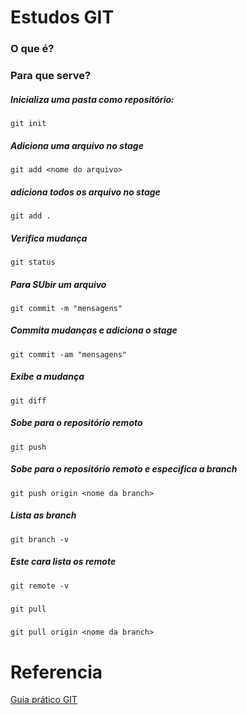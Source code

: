 # Estudos GIT

### O que é?

### Para que serve?

##### Inicializa uma pasta como repositório:
```
git init
```

##### Adiciona uma arquivo no stage
```
git add <nome do arquivo>
```
##### adiciona todos os arquivo no stage
```
git add .
```

##### Verifica mudança
```
git status
```

##### Para SUbir um arquivo
```
git commit -m "mensagens"
```

##### Commita mudanças e adiciona o stage
```
git commit -am "mensagens"
```

##### Exibe a mudança 
```
git diff
```

##### Sobe para o repositório remoto
```
git push
```

##### Sobe para o repositório remoto e especifica a branch
```
git push origin <nome da branch>
```

##### Lista as branch
```
git branch -v
```

##### Este cara lista os remote
```
git remote -v
```

#####
```
git pull
```

#####
```
git pull origin <nome da branch>
```

# Referencia

[Guia prático GIT](https://rogerdudler.github.io/git-guide/index.pt_BR.html)


